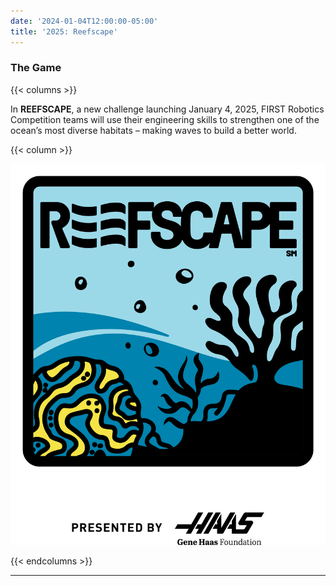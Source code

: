```yaml
---
date: '2024-01-04T12:00:00-05:00'
title: '2025: Reefscape'
---
```


### The Game

{{< columns >}}

In **REEFSCAPE**, a new challenge launching January 4, 2025, FIRST Robotics Competition teams will use their engineering skills to strengthen one of the ocean’s most diverse habitats – making waves to build a better world.

{{< column >}}

[![Reefscape Logo](reefscape-frc-logo.png)]()

{{< endcolumns >}}

---

